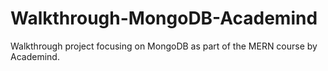 # Walkthrough-MongoDB-Academind
Walkthrough project focusing on MongoDB as part of the MERN course by Academind.
